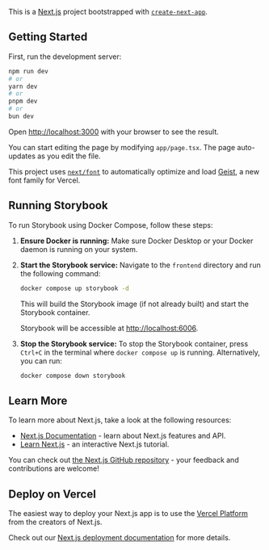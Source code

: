 This is a [Next.js](https://nextjs.org) project bootstrapped with [`create-next-app`](https://nextjs.org/docs/app/api-reference/cli/create-next-app).

## Getting Started

First, run the development server:

```bash
npm run dev
# or
yarn dev
# or
pnpm dev
# or
bun dev
```

Open [http://localhost:3000](http://localhost:3000) with your browser to see the result.

You can start editing the page by modifying `app/page.tsx`. The page auto-updates as you edit the file.

This project uses [`next/font`](https://nextjs.org/docs/app/building-your-application/optimizing/fonts) to automatically optimize and load [Geist](https://vercel.com/font), a new font family for Vercel.

## Running Storybook

To run Storybook using Docker Compose, follow these steps:

1.  **Ensure Docker is running:**
    Make sure Docker Desktop or your Docker daemon is running on your system.

2.  **Start the Storybook service:**
    Navigate to the `frontend` directory and run the following command:
    ```bash
    docker compose up storybook -d
    ```
    This will build the Storybook image (if not already built) and start the Storybook container.

    Storybook will be accessible at [http://localhost:6006](http://localhost:6006).

3.  **Stop the Storybook service:**
    To stop the Storybook container, press `Ctrl+C` in the terminal where `docker compose up` is running.
    Alternatively, you can run:
    ```bash
    docker compose down storybook
    ```

## Learn More

To learn more about Next.js, take a look at the following resources:

- [Next.js Documentation](https://nextjs.org/docs) - learn about Next.js features and API.
- [Learn Next.js](https://nextjs.org/learn) - an interactive Next.js tutorial.

You can check out [the Next.js GitHub repository](https://github.com/vercel/next.js) - your feedback and contributions are welcome!

## Deploy on Vercel

The easiest way to deploy your Next.js app is to use the [Vercel Platform](https://vercel.com/new?utm_medium=default-template&filter=next.js&utm_source=create-next-app&utm_campaign=create-next-app-readme) from the creators of Next.js.

Check out our [Next.js deployment documentation](https://nextjs.org/docs/app/building-your-application/deploying) for more details.
